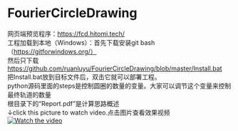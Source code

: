 # FourierCircleDrawing
网页端预览程序：https://fcd.hitomi.tech/    
工程加载到本地（Windows）：首先下载安装git bash（https://gitforwindows.org/）  
然后只下载 https://github.com/ruanluyu/FourierCircleDrawing/blob/master/Install.bat  
把Install.bat放到目标文件后，双击它就可以部署工程。  
python源码里面的steps是控制圆圈的数量的变量。大家可以调节这个变量来控制最终轨道的数量  
根目录下的“Report.pdf”是计算思路概述  
↓click this picture to watch video.点击图片查看效果视频  
[![Watch the video](https://raw.githubusercontent.com/ruanluyu/FourierCircleDrawing/master/Resource/miku.jpg)](https://www.bilibili.com/video/av28374720)

